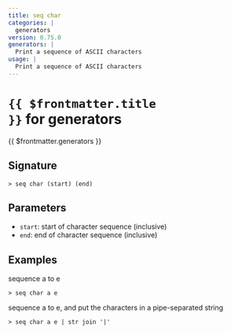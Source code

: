 ```yaml
---
title: seq char
categories: |
  generators
version: 0.75.0
generators: |
  Print a sequence of ASCII characters
usage: |
  Print a sequence of ASCII characters
---
```


# <code>{{ $frontmatter.title }}</code> for generators

<div class='command-title'>{{ $frontmatter.generators }}</div>

## Signature

```> seq char (start) (end)```

## Parameters

 -  `start`: start of character sequence (inclusive)
 -  `end`: end of character sequence (inclusive)

## Examples

sequence a to e
```shell
> seq char a e
```

sequence a to e, and put the characters in a pipe-separated string
```shell
> seq char a e | str join '|'
```
